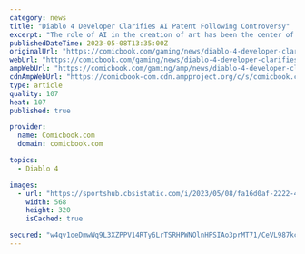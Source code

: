 ```yaml
---
category: news
title: "Diablo 4 Developer Clarifies AI Patent Following Controversy"
excerpt: "The role of AI in the creation of art has been the center of a lot of controversy over the last few months, and Diablo IV developer Blizzard Entertainment recently discovered just how passionate ..."
publishedDateTime: 2023-05-08T13:35:00Z
originalUrl: "https://comicbook.com/gaming/news/diablo-4-developer-clarifies-ai-patent-controversy-blizzard-entertainment/"
webUrl: "https://comicbook.com/gaming/news/diablo-4-developer-clarifies-ai-patent-controversy-blizzard-entertainment/"
ampWebUrl: "https://comicbook.com/gaming/amp/news/diablo-4-developer-clarifies-ai-patent-controversy-blizzard-entertainment/"
cdnAmpWebUrl: "https://comicbook-com.cdn.ampproject.org/c/s/comicbook.com/gaming/amp/news/diablo-4-developer-clarifies-ai-patent-controversy-blizzard-entertainment/"
type: article
quality: 107
heat: 107
published: true

provider:
  name: Comicbook.com
  domain: comicbook.com

topics:
  - Diablo 4

images:
  - url: "https://sportshub.cbsistatic.com/i/2023/05/08/fa16d0af-2222-4278-9abd-aed0c58949af/playstation-logo-red-edit.png?width=568&height=320"
    width: 568
    height: 320
    isCached: true

secured: "w4qv1oeDmwWq9L3XZPPV14RTy6LrTSRHPWNOlnHPSIAo3prMT71/CeVL987kcb5SDXVNuR8fW55GwQ2QpEdsQ+gXDbNRCqN/GLdnThoJpIZj4QYdTdAMEJVIiuMRpATRhOvfgzEnbFoNB6KTkiCCBKa4nXp+ZfyQWrw1Mo9wkxfc9OF0vtrQ4HNj+HJLkjudNM+kQAVQU6MGr306ADYO3Hbf7bGZlHdOzlZRX3iylG+WlxDTFiT32JMkD2/WhaL2gy8qDdV+ZeKb0MjJu1YzL+qO+4X8kKPvHbVej7H2HrHWpNKhW164Jakph4Zv7OfsMWO6BCC8C4r4QUHa/rtP+93c83GnOxO3uqolSPb7ozE=;NmPeI0YyGEmoSUTyHP9h5A=="
---
```


